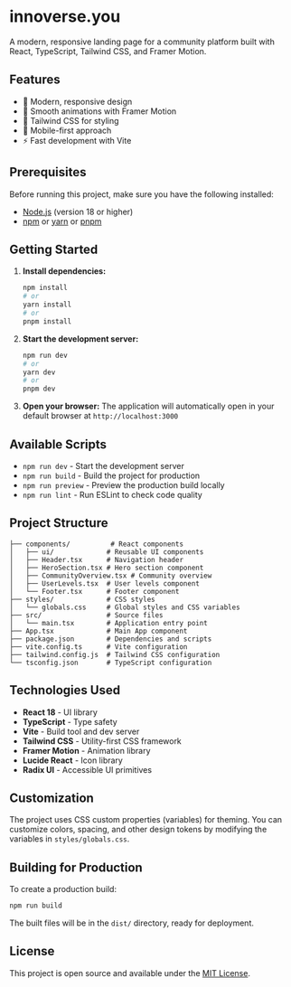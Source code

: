 # innoverse.you

A modern, responsive landing page for a community platform built with React, TypeScript, Tailwind CSS, and Framer Motion.

## Features

- 🎨 Modern, responsive design
- 🚀 Smooth animations with Framer Motion
- 🎯 Tailwind CSS for styling
- 📱 Mobile-first approach
- ⚡ Fast development with Vite

## Prerequisites

Before running this project, make sure you have the following installed:

- [Node.js](https://nodejs.org/) (version 18 or higher)
- [npm](https://www.npmjs.com/) or [yarn](https://yarnpkg.com/) or [pnpm](https://pnpm.io/)

## Getting Started

1. **Install dependencies:**

   ```bash
   npm install
   # or
   yarn install
   # or
   pnpm install
   ```

2. **Start the development server:**

   ```bash
   npm run dev
   # or
   yarn dev
   # or
   pnpm dev
   ```

3. **Open your browser:**
   The application will automatically open in your default browser at `http://localhost:3000`

## Available Scripts

- `npm run dev` - Start the development server
- `npm run build` - Build the project for production
- `npm run preview` - Preview the production build locally
- `npm run lint` - Run ESLint to check code quality

## Project Structure

```
├── components/          # React components
│   ├── ui/             # Reusable UI components
│   ├── Header.tsx      # Navigation header
│   ├── HeroSection.tsx # Hero section component
│   ├── CommunityOverview.tsx # Community overview
│   ├── UserLevels.tsx  # User levels component
│   └── Footer.tsx      # Footer component
├── styles/             # CSS styles
│   └── globals.css     # Global styles and CSS variables
├── src/                # Source files
│   └── main.tsx        # Application entry point
├── App.tsx             # Main App component
├── package.json        # Dependencies and scripts
├── vite.config.ts      # Vite configuration
├── tailwind.config.js  # Tailwind CSS configuration
└── tsconfig.json       # TypeScript configuration
```

## Technologies Used

- **React 18** - UI library
- **TypeScript** - Type safety
- **Vite** - Build tool and dev server
- **Tailwind CSS** - Utility-first CSS framework
- **Framer Motion** - Animation library
- **Lucide React** - Icon library
- **Radix UI** - Accessible UI primitives

## Customization

The project uses CSS custom properties (variables) for theming. You can customize colors, spacing, and other design tokens by modifying the variables in `styles/globals.css`.

## Building for Production

To create a production build:

```bash
npm run build
```

The built files will be in the `dist/` directory, ready for deployment.

## License

This project is open source and available under the [MIT License](LICENSE).
